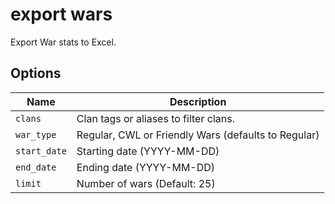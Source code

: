 # export wars

Export War stats to Excel.

## Options

| Name         | Description                                         |
| ------------ | --------------------------------------------------- |
| `clans`      | Clan tags or aliases to filter clans.               |
| `war_type`   | Regular, CWL or Friendly Wars (defaults to Regular) |
| `start_date` | Starting date (YYYY-MM-DD)                          |
| `end_date`   | Ending date (YYYY-MM-DD)                            |
| `limit`      | Number of wars (Default: 25)                        |
